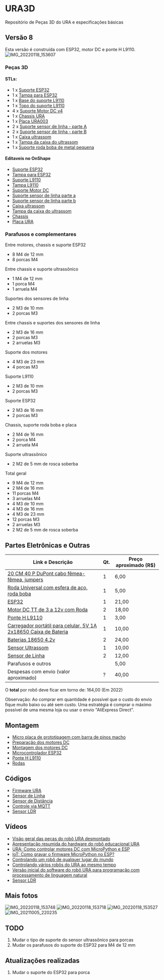 # URA3D
Repositório de Peças 3D do URA e especificações básicas 

## Versão 8

Esta versão é construída com ESP32, motor DC e ponte H L9110. 
![IMG_20220118_153607](https://user-images.githubusercontent.com/19957124/151552750-39eee4a2-b9bc-454f-b2bc-c4ee48d014f1.jpg)

### Peças 3D 


#### STLs: 
* 1 x [Suporte ESP32](https://github.com/Natalnet/URA3D/blob/master/stable_stls/v8/suporte%20esp32.stl)
* 1 x [Tampa para ESP32](https://github.com/Natalnet/URA3D/blob/master/stable_stls/v8/tampa%20esp32.stl) 
* 1 x [Base do suporte L9110](https://github.com/Natalnet/URA3D/blob/master/stable_stls/v8/base%20suporte%20L9110.stl)
* 1 x [Topo do suporte L9110](https://github.com/Natalnet/URA3D/blob/master/stable_stls/v8/topo%20suporte%20L9110.stl) 
* 4 x [Suporte Motor DC v4](https://github.com/Natalnet/URA3D/blob/master/stable_stls/v8/suporte%20motor.stl)
* 1 x [Chassis URA](https://github.com/Natalnet/URA3D/blob/master/stable_stls/v8/chassis.stl) 
* 1 x [Placa URA003](https://github.com/Natalnet/URA3D/blob/master/stable_stls/v8/PlacaURA003.stl) 
* 2 x [Suporte sensor de linha - parte A](https://github.com/Natalnet/URA3D/blob/master/stable_stls/v8/suporte%20sensor%20de%20linha%20parte%20a.stl) 
* 2 x [Suporte sensor de linha - parte B](https://github.com/Natalnet/URA3D/blob/master/stable_stls/v8/suporte%20sensor%20de%20linha%20parte%20b.stl) 
* 1 x [Caixa ultrassom](https://github.com/Natalnet/URA3D/blob/master/stable_stls/v8/caixa%20ultrassom.stl)
* 1 x [Tampa da caixa do ultrassom](https://github.com/Natalnet/URA3D/blob/master/stable_stls/v8/tampa%20da%20caixa%20do%20ultrassom.stl)
* 1 x [Suporte roda boba de metal pequena](https://github.com/Natalnet/URA3D/blob/master/stable_stls/v8/suporte%20roda%20boba%20pequena%20v3.stl)
 
#### Editaveis no OnShape
* [Suporte ESP32](https://cad.onshape.com/documents/da2893e39737269eabcc538f/w/f65fd3e3db945192bb0506ee/e/0dc5e1f2a7eb1b9047fb6555?renderMode=0&uiState=61c1ec8e94f3596b0a02fad9)
* [Tampa para ESP32](https://cad.onshape.com/documents/da2893e39737269eabcc538f/w/f65fd3e3db945192bb0506ee/e/f0a40e6744258405f1235c48?renderMode=0&uiState=61c1ed1e94f3596b0a02fcc6)
* [Suporte L9110](https://cad.onshape.com/documents/0645b71dd36fa9041955fe5c/w/5c01c6e7de2fd9529bc1bde8/e/e7a438fc2833281217db6045?renderMode=0&uiState=61c1eddd3476d60572ef6be0)
* [Tampa L9110](https://cad.onshape.com/documents/0645b71dd36fa9041955fe5c/w/5c01c6e7de2fd9529bc1bde8/e/ae64064c4143f9ef8f443d6e?renderMode=0&uiState=61c1ee403476d60572ef6c8e)
* [Suporte Motor DC](https://cad.onshape.com/documents/e45ec81d3bc0cc02ca7d5bac/w/183fa68e8e2792a1392ef014/e/ab767c6f52bd8553d3f916f6?renderMode=0&uiState=61b641b87b27916e0368c391)
* [Suporte sensor de linha parte a](https://cad.onshape.com/documents/e259ff6defdef96e8ab41d8b/w/1b109841c4d9736a1870dfb0/e/350295baa946ced05d467425?renderMode=0&uiState=61c1ea3bbb05c5165f0a459c)
* [Suporte sensor de linha parte b](https://cad.onshape.com/documents/e259ff6defdef96e8ab41d8b/w/1b109841c4d9736a1870dfb0/e/cd690e71fe9f9e5f9f80e279?renderMode=0&uiState=61c1ea85bb05c5165f0a46c1)
* [Caixa ultrassom](https://cad.onshape.com/documents/eff211665e8c7836090196e9/w/b42c08b0b75a4629edf96235/e/b35db6d97b250042e3331039?renderMode=0&uiState=61c1e8ba3476d60572ef5c09)
* [Tampa da caixa do ultrassom](https://cad.onshape.com/documents/69c19290b47989f6532ec43b/w/113850079f3eb17f24106091/e/c47433a3bffd45538d53acae?renderMode=0&uiState=61c1e8233f65835bbfea031d)
* [Chassis](https://cad.onshape.com/documents/d4e6e460a960e55577234318/w/03fc95d135409c6f6bb04e25/e/dee999fe8a7ed37e128db5aa?renderMode=0&uiState=622296a03e4c6c21c4625733)
* [Placa URA](https://cad.onshape.com/documents/ce5a3571389b40c50efccab8/w/3db031d27abc458c68cb9317/e/23a6c30110e9d908a3a0e75f?renderMode=0&uiState=622c0c90de0a2b53a46dfaa8)

### Parafusos e complementares 
Entre motores, chassis e suporte ESP32
* 8 M4 de 12 mm 
* 8 porcas M4 

Entre chassis e suporte ultrassônico 
* 1 M4 de 12 mm 
* 1 porca M4
* 1 arruela M4

Suportes dos sensores de linha 
* 2 M3 de 10 mm 
* 2 porcas M3

Entre chassis e suportes dos sensores de linha 
* 2 M3 de 16 mm 
* 2 porcas M3
* 2 arruelas M3 

Suporte dos motores 
* 4 M3 de 23 mm 
* 4 porcas M3

Suporte L9110
* 2 M3 de 10 mm 
* 2 porcas M3

Suporte ESP32
* 2 M3 de 16 mm 
* 2 porcas M3

Chassis, suporte roda boba e placa 
* 2 M4 de 16 mm 
* 2 porca M4
* 2 arruela M4

Suporte ultrassônico 
* 2 M2 de 5 mm de rosca soberba 

Total geral
* 9 M4 de 12 mm 
* 2 M4 de 16 mm 
* 11 porcas M4
* 3 arruelas M4
* 4 M3 de 10 mm 
* 4 M3 de 16 mm 
* 4 M3 de 23 mm 
* 12 porcas M3
* 2 arruelas M3
* 2 M2 de 5 mm de rosca soberba 


## Partes Eletrônicas e Outras 
| Link e Descrição | Qt. | Preço aproximado (R$) |
| --- | --- | --- |
| [20 CM 40 P DuPont cabo fêmea-fêmea, jumpers](https://pt.aliexpress.com/item/32847418999.html) | 1 | 6,00 |
| [Roda Universal com esfera de aço, roda boba](https://pt.aliexpress.com/item/4000995103921.html) | 1 | 5,00 |
| [ESP32](https://pt.aliexpress.com/item/4000115960206.html) | 1 | 21,00 |  
| [Motor DC TT de 3 a 12v com Roda](https://pt.aliexpress.com/item/32851946942.html ) | 2 | 18,00 | 
| [Ponte H L9110](https://pt.aliexpress.com/item/32893555258.html) | 1 | 3,00 |
| [Carregador portátil para celular, 5V 1A 2x18650 Caixa de Bateria](https://pt.aliexpress.com/item/33011621183.html) | 1 | 10,00 |
| [Baterias 18650 4.2v](https://produto.mercadolivre.com.br/MLB-717637625-kit-12-bateria18650-li-ion-8800mh-42v-lanterna-tatica-led-_JM) | 2 | 24,00 |
| [Sensor Ultrassom](https://pt.aliexpress.com/item/33008144645.html) | 1 | 10,00 | 
| [Sensor de Linha](https://pt.aliexpress.com/item/32837015888.html) | 2 | 12,00 | 
| Parafusos e outros |  | 5,00 |
| Despesas com envio (valor aproximado) | ? | 40,00 | 

O **total** por robô deve ficar em torno de: 164,00 (Em 2022) 

Observação: Ao comprar em quantidade é possivel que o custo do envio fique muito baixo ou até sem custo. Uma estratégia é comprar o máximo possível de uma mesma loja ou usar o envio "AliExpress Direct". 

## Montagem 
* [Micro placa de prototipagem com barra de pinos macho](https://youtu.be/HSVTjdACmgk)
* [Preparação dos motores DC](https://youtu.be/uoehkZviNMs)
* [Montagem dos motores DC](https://youtu.be/0yrsRWZnIXw)
* [Microcontrolador ESP32](https://youtu.be/Uj372API1Oc)
* [Ponte H L9110](https://youtu.be/YrIgXzHNvZM)
* [Rodas](https://youtu.be/H4GO0C3AfTo)

## Códigos 
* [Firmware URA](https://github.com/Natalnet/firmware_ura_iot)
* [Sensor de Linha](https://github.com/Natalnet/lib_ura_esp/blob/master/ESP32/LineSensor/README.md)
* [Sensor de Distância](https://github.com/Natalnet/lib_ura_esp/tree/master/ESP32/UltrasonicSensor)
* [Controle via MQTT](https://github.com/Natalnet/lib_ura_esp/tree/master/ESP32/MQTTBasicControl) 
* [Sensor LDR](https://github.com/Natalnet/lib_ura_esp/tree/master/ESP32/LDR)


## Vídeos 

* [Visão geral das peças do robô URA desmontado](https://youtu.be/LthsH-N7xbM)
* [Apresentação resumida do hardware do robô educacional URA](https://youtu.be/fhzjdgP7kzs)
* [URA: Como controlar motores DC com MicroPython e ESP](https://youtu.be/Zrb4ya5w_Og)
* [IoT: Como gravar o firmware MicroPython no ESP?](https://youtu.be/F11Zw-0OYhw)
* [Controlando um robô de qualquer lugar do mundo](https://youtu.be/kUujN_RainY)
* [Controlando vários robôs do URA ao mesmo tempo](https://youtu.be/dd7foZvS9JI)
* [Versão inicial do software do robô URA para programação com processamento de linguagem natural](https://youtu.be/SiEE2sVo_tg) 
* [Sensor LDR](https://youtu.be/Xb-_oG65H2I)


## Mais fotos 

![IMG_20220118_153748](https://user-images.githubusercontent.com/19957124/151553109-ad303cdf-7860-4b9b-a59e-0763cf77f7f5.jpg)
![IMG_20220118_153718](https://user-images.githubusercontent.com/19957124/151553139-61bc8037-558f-40ad-805b-245ad1d8cb9a.jpg)
![IMG_20220118_153527](https://user-images.githubusercontent.com/19957124/151553151-e24dca6d-e366-47b9-ab49-2fc9561ff498.jpg)
![IMG_20211005_220235](https://user-images.githubusercontent.com/19957124/136124638-ddeedd21-5521-4419-a293-521bda014fcc.jpg)


## TODO
1. Mudar o tipo de suporte do sensor ultrassônico para porcas 
1. Mudar os parafusos do suporte do ESP32 para M4 de 12 mm 

## Atualizações realizadas 
1. Mudar o suporte do ESP32 para porca









